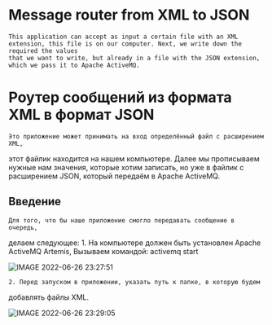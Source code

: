 # Message router from XML to JSON #


    This application can accept as input a certain file with an XML extension, this file is on our computer. Next, we write down the required the values
    that we want to write, but already in a file with the JSON extension, which we pass it to Apache ActiveMQ.


# Роутер сообщений из формата XML в формат JSON #
    
    
    Это приложение может принимать на вход определённый файл с расширением XML,
этот файлик находится на нашем компьютере. Далее мы прописываем нужные нам 
значения, которые хотим записать, но уже в файлик с расширением JSON, который 
передаём в Apache ActiveMQ.


## Введение

    Для того, что бы наше приложение смогло передавать сообщение в очередь, 
делаем следующее:
    1. На компьютере должен быть установлен Apache ActiveMQ Artemis, 
    Вызываем командой:  activemq start
    
![IMAGE 2022-06-26 23:27:51](https://user-images.githubusercontent.com/72036166/175832705-3104525c-8948-4668-b330-4acef5844285.jpg)
    
    
    2. Перед запуском в приложении, указать путь к папке, в которую будем 
добавлять файлы XML. 

![IMAGE 2022-06-26 23:29:05](https://user-images.githubusercontent.com/72036166/175832692-421fa992-6884-4fb2-b50b-97578485ed6d.jpg)


